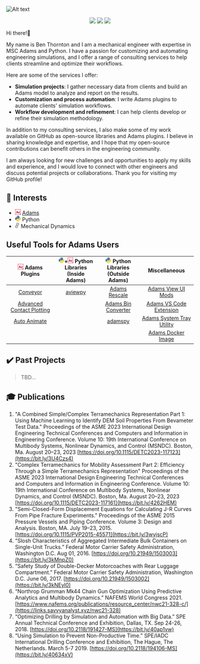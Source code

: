 
![Alt text](videos/crankshaft_cropped.gif) 

    

<div align="center">

[![](https://img.shields.io/badge/Connect-bjthornton-blue?logo=linkedin)](https://www.linkedin.com/in/bjthornton/) 
[![](https://custom-icon-badges.demolab.com/badge/Contact-ben.thornton@hexagon.com-476e70?logo=mail)](mailto:ben.thornton@hexagon.com)
[![](https://img.shields.io/badge/Follow-bthornton191-bbbbbb?logo=github)](https://github.com/bthornton191)
</div>


Hi there!👋

My name is Ben Thornton and I am a mechanical engineer with expertise in MSC Adams and Python. I have a passion for customizing and automating engineering simulations, and I offer a range of consulting services to help clients streamline and optimize their workflows.

Here are some of the services I offer:

* **Simulation projects**: I gather necessary data from clients and build an Adams model to analyze and report on the results.
* **Customization and process automation**: I write Adams plugins to automate clients' simulation workflows.
* **Workflow development and refinement**: I can help clients develop or refine their simulation methodology.

In addition to my consulting services, I also make some of my work available on GitHub as open-source libraries and Adams plugins. I believe in sharing knowledge and expertise, and I hope that my open-source contributions can benefit others in the engineering community.

I am always looking for new challenges and opportunities to apply my skills and experience, and I would love to connect with other engineers and discuss potential projects or collaborations. Thank you for visiting my GitHub profile!

## :brain: Interests
* <img src="images/adams.png" alt="adams" height="15"/> [Adams](https://hexagon.com/products/product-groups/computer-aided-engineering-software/adams)
* <img src="images/python.png" alt="python" height="15"/> Python
* <img src="images/gears.png" alt="gears" height="15"/> Mechanical Dynamics


<!-- 
## About Adams
The gold standard in multibody dynamics simulation. Read more at [hexagon.com](https://hexagon.com/products/product-groups/computer-aided-engineering-software/adams)
 -->

<!---
bthornton191/bthornton191 is a ✨ special ✨ repository because its `README.md` (this file) appears on your GitHub profile.
You can click the Preview link to take a look at your changes.
--->

## Useful Tools for Adams Users
| <img src="images/adams.png" alt="adams" height="15"/> Adams Plugins | <img src="images/python.png" alt="python" height="15"/>+<img src="images/adams.png" alt="adams" height="15"/> Python Libraries<br />(Inside Adams)|<img src="images/python.png" alt="python" height="15"/> Python Libraries<br />(Outside Adams)| Miscellaneous |
| :--: | :--: | :--: |  :--: | 
| [Conveyor](https://github.com/bthornton191/adams_conveyor) |  [aviewpy](https://links.savvyanalyst.xyz/aviewpy) | [Adams Rescale](https://github.com/bthornton191/adams_rescale) | [Adams View UI Mods](https://github.com/bthornton191/aview_mods_gen)
| [Advanced Contact Plotting](https://github.com/bthornton191/adams_advanced_contact_plotting_plugin) ||[Adams Bin Converter](https://github.com/bthornton191/adams_bin_converter)| [Adams VS Code Extension](https://links.savvyanalyst.xyz/adams_vscode)
| [Auto Animate](https://github.com/bthornton191/adams_auto_animate) |      | [adamspy](https://links.savvyanalyst.xyz/adamspy)    | [Adams System Tray Utility](https://links.savvyanalyst.xyz/adams_systray_util) 
|                                                                    |      |                                                      | [Adams Docker Image](https://links.savvyanalyst.xyz/adams_docker)

## :heavy_check_mark: Past Projects
> TBD...


## :mortar_board: Publications
1.  "A Combined Simple/Complex Terramechanics Representation Part 1: Using Machine Learning to Identify DEM Soil Properties From Bevameter Test Data." Proceedings of the ASME 2023 International Design Engineering Technical Conferences and Computers and Information in Engineering Conference. Volume 10: 19th International Conference on Multibody Systems, Nonlinear Dynamics, and Control (MSNDC). Boston, Ma. August 20–23, 2023 [https://doi.org/10.1115/DETC2023-117123](https://bit.ly/3U4Czs4)
2.  "Complex Terramechanics for Mobility Assessment Part 2: Efficiency Through a Simple Terramechanics Representation" Proceedings of the ASME 2023 International Design Engineering Technical Conferences and Computers and Information in Engineering Conference. Volume 10: 19th International Conference on Multibody Systems, Nonlinear Dynamics, and Control (MSNDC). Boston, Ma. August 20–23, 2023 [https://doi.org/10.1115/DETC2023-117161](https://bit.ly/4262HEM)
3.	"Semi-Closed-Form Displacement Equations for Calculating J-R Curves From Pipe Fracture Experiments." Proceedings of the ASME 2015 Pressure Vessels and Piping Conference. Volume 3: Design and Analysis. Boston, MA. July 19–23, 2015. [https://doi.org/10.1115/PVP2015-45571](https://bit.ly/3wyjscP)
4.	“Slosh Characteristics of Aggregated Intermediate Bulk Containers on Single-Unit Trucks.” Federal Motor Carrier Safety Administration, Washington D.C. Aug 01, 2016. [https://doi.org/10.21949/1503003](https://bit.ly/3kMnpZ0)
5.	“Safety Study of Double-Decker Motorcoaches with Rear Luggage Compartment.” Federal Motor Carrier Safety Administration, Washington D.C. June 06, 2017. [https://doi.org/10.21949/1503002](https://bit.ly/3kNEyl0)
6.	“Northrop Grumman Mk44 Chain Gun Optimization Using Predictive Analytics and Multibody Dynamics.” NAFEMS World Congress 2021. [https://www.nafems.org/publications/resource_center/nwc21-328-c/](https://links.savvyanalyst.xyz/nwc21-328)
7.	“Optimizing Drilling by Simulation and Automation with Big Data.” SPE Annual Technical Conference and Exhibition, Dallas, TX. Sep 24-26, 2018. [https://doi.org/10.2118/191427-MS](https://bit.ly/40ap1vw)
8.	“Using Simulation to Prevent Non-Productive Time.” SPE/IADC International Drilling Conference and Exhibition, The Hague, The Netherlands. March 5-7 2019. [https://doi.org/10.2118/194106-MS](https://bit.ly/40634xV)
